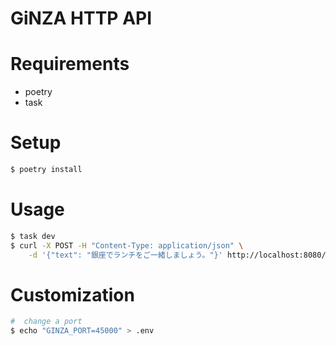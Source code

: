 # GiNZA HTTP API

# Requirements

- poetry
- task

# Setup

```sh
$ poetry install
```

# Usage

```sh
$ task dev
$ curl -X POST -H "Content-Type: application/json" \
    -d '{"text": "銀座でランチをご一緒しましょう。"}' http://localhost:8080/
```

# Customization

```sh
#  change a port
$ echo "GINZA_PORT=45000" > .env
```